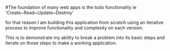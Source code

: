 #The foundation of many web apps is the todo functionality ie 'Create~Read~Update~Destroy'

for that reason I am building this application from scratch using an iterative process to improve functionality and complexity
on each version.

This is to demonstrate my ability to break a problem into its basic steps and iterate on those steps to make a working application.
